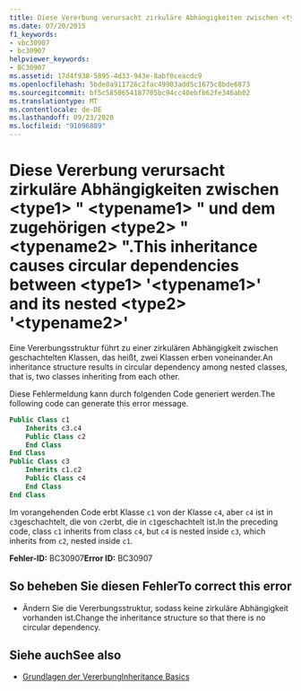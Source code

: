 ```yaml
---
title: Diese Vererbung verursacht zirkuläre Abhängigkeiten zwischen <type1> " <typename1> " und dem zugehörigen <type2> " <typename2> ".
ms.date: 07/20/2015
f1_keywords:
- vbc30907
- bc30907
helpviewer_keywords:
- BC30907
ms.assetid: 17d4f938-5895-4d33-943e-8abf0ceacdc9
ms.openlocfilehash: 5bde8a911726c2fac49903add5c1675c8bde6873
ms.sourcegitcommit: bf5c5850654187705bc94cc40ebfb62fe346ab02
ms.translationtype: MT
ms.contentlocale: de-DE
ms.lasthandoff: 09/23/2020
ms.locfileid: "91096889"
---
```

# <a name="this-inheritance-causes-circular-dependencies-between-type1-typename1-and-its-nested-type2-typename2"></a><span data-ttu-id="43617-102">Diese Vererbung verursacht zirkuläre Abhängigkeiten zwischen \<type1> " \<typename1> " und dem zugehörigen \<type2> " \<typename2> ".</span><span class="sxs-lookup"><span data-stu-id="43617-102">This inheritance causes circular dependencies between \<type1> '\<typename1>' and its nested \<type2> '\<typename2>'</span></span>

<span data-ttu-id="43617-103">Eine Vererbungsstruktur führt zu einer zirkulären Abhängigkeit zwischen geschachtelten Klassen, das heißt, zwei Klassen erben voneinander.</span><span class="sxs-lookup"><span data-stu-id="43617-103">An inheritance structure results in circular dependency among nested classes, that is, two classes inheriting from each other.</span></span>  
  
 <span data-ttu-id="43617-104">Diese Fehlermeldung kann durch folgenden Code generiert werden.</span><span class="sxs-lookup"><span data-stu-id="43617-104">The following code can generate this error message.</span></span>  
  
```vb  
Public Class c1  
    Inherits c3.c4  
    Public Class c2  
    End Class  
End Class  
Public Class c3  
    Inherits c1.c2  
    Public Class c4  
    End Class  
End Class  
```  
  
 <span data-ttu-id="43617-105">Im vorangehenden Code erbt Klasse `c1` von der Klasse `c4`, aber `c4` ist in `c3`geschachtelt, die von `c2`erbt, die in `c1`geschachtelt ist.</span><span class="sxs-lookup"><span data-stu-id="43617-105">In the preceding code, class `c1` inherits from class `c4`, but `c4` is nested inside `c3`, which inherits from `c2`, nested inside `c1`.</span></span>  
  
 <span data-ttu-id="43617-106">**Fehler-ID:** BC30907</span><span class="sxs-lookup"><span data-stu-id="43617-106">**Error ID:** BC30907</span></span>  
  
## <a name="to-correct-this-error"></a><span data-ttu-id="43617-107">So beheben Sie diesen Fehler</span><span class="sxs-lookup"><span data-stu-id="43617-107">To correct this error</span></span>  
  
- <span data-ttu-id="43617-108">Ändern Sie die Vererbungsstruktur, sodass keine zirkuläre Abhängigkeit vorhanden ist.</span><span class="sxs-lookup"><span data-stu-id="43617-108">Change the inheritance structure so that there is no circular dependency.</span></span>  
  
## <a name="see-also"></a><span data-ttu-id="43617-109">Siehe auch</span><span class="sxs-lookup"><span data-stu-id="43617-109">See also</span></span>

- [<span data-ttu-id="43617-110">Grundlagen der Vererbung</span><span class="sxs-lookup"><span data-stu-id="43617-110">Inheritance Basics</span></span>](../programming-guide/language-features/objects-and-classes/inheritance-basics.md)
